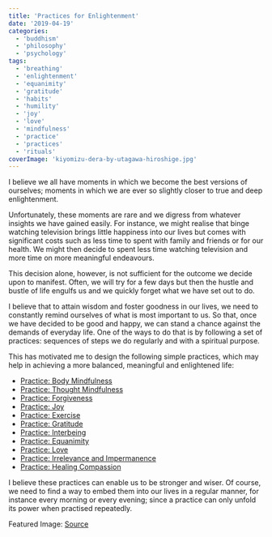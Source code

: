 ```yaml
---
title: 'Practices for Enlightenment'
date: '2019-04-19'
categories:
  - 'buddhism'
  - 'philosophy'
  - 'psychology'
tags:
  - 'breathing'
  - 'enlightenment'
  - 'equanimity'
  - 'gratitude'
  - 'habits'
  - 'humility'
  - 'joy'
  - 'love'
  - 'mindfulness'
  - 'practice'
  - 'practices'
  - 'rituals'
coverImage: 'kiyomizu-dera-by-utagawa-hiroshige.jpg'
---
```


I believe we all have moments in which we become the best versions of ourselves; moments in which we are ever so slightly closer to true and deep enlightenment.

Unfortunately, these moments are rare and we digress from whatever insights we have gained easily. For instance, we might realise that binge watching television brings little happiness into our lives but comes with significant costs such as less time to spent with family and friends or for our health. We might then decide to spent less time watching television and more time on more meaningful endeavours.

This decision alone, however, is not sufficient for the outcome we decide upon to manifest. Often, we will try for a few days but then the hustle and bustle of life engulfs us and we quickly forget what we have set out to do.

I believe that to attain wisdom and foster goodness in our lives, we need to constantly remind ourselves of what is most important to us. So that, once we have decided to be good and happy, we can stand a chance against the demands of everyday life. One of the ways to do that is by following a set of practices: sequences of steps we do regularly and with a spiritual purpose.

This has motivated me to design the following simple practices, which may help in achieving a more balanced, meaningful and enlightened life:

- [Practice: Body Mindfulness](https://maxrohde.com/2019/03/23/practice-body-mindfulness/)
- [Practice: Thought Mindfulness](https://maxrohde.com/2019/03/31/practice-thought-mindfulness/)
- [Practice: Forgiveness](https://maxrohde.com/2019/04/07/practice-forgiveness/)
- [Practice: Joy](https://maxrohde.com/2019/04/14/practice-joy/)
- [Practice: Exercise](https://maxrohde.com/2019/04/19/practice-exercise/)
- [Practice: Gratitude](https://maxrohde.com/2019/04/21/practice-gratitude/)
- [Practice: Interbeing](https://maxrohde.com/2019/04/27/practice-interbeing/)
- [Practice: Equanimity](https://maxrohde.com/2019/05/05/practice-equanimity/)
- [Practice: Love](https://maxrohde.com/2019/05/11/practice-love/)
- [Practice: Irrelevance and Impermanence](https://maxrohde.com/2019/05/19/practice-irrelevance-and-impermanence/)
- [Practice: Healing Compassion](https://maxrohde.com/2019/11/02/practice-healing-compassion/)

I believe these practices can enable us to be stronger and wiser. Of course, we need to find a way to embed them into our lives in a regular manner, for instance every morning or every evening; since a practice can only unfold its power when practised repeatedly.

Featured Image: [Source](https://ukiyo-e.org/image/mfa/sc134800)
